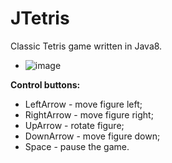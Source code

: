 # JTetris
Classic Tetris game written in Java8. 
- ![image](https://github.com/PavelOnex/JTetris/assets/11028179/810b166a-49a8-4964-a23c-29840b848e41)

**Control buttons:**
- LeftArrow - move figure left;
- RightArrow - move figure right;
- UpArrow - rotate figure;
- DownArrow - move figure down;
- Space - pause the game.

